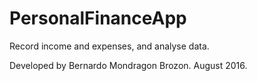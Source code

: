 # PersonalFinanceApp
Record income and expenses, and analyse data.

Developed by Bernardo Mondragon Brozon. August 2016.